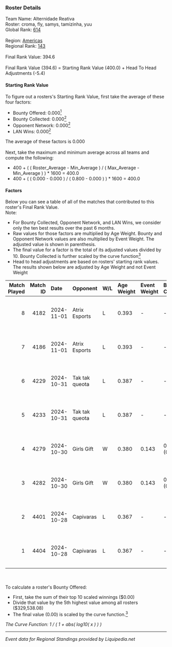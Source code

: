 ### Roster Details<br />
Team Name: Alternidade Reativa<br />
Roster: croma, fly, samys, tamizinha, yuu<br />
Global Rank: [614](../standings_global.md)<br />
<br />
Region: [Americas]( ../standings_americas.md)<br />
Regional Rank: [143]( ../standings_americas.md)<br />
<br />
Final Rank Value:  394.6<br />
<br />
Final Rank Value (394.6) = Starting Rank Value (400.0) + Head To Head Adjustments (-5.4)<br />

#### Starting Rank Value<br />
To figure out a rosters's Starting Rank Value, first take the average of these four factors:<br />
- Bounty Offered: 0.000[<sup>1</sup>](#table2)
- Bounty Collected: 0.000[<sup>2</sup>](#table1)
- Opponent Network: 0.000[<sup>2</sup>](#table1)
- LAN Wins: 0.000[<sup>2</sup>](#table1)

The average of these factors is 0.000<br />
<br />
Next, take the maximum and minimum average across all teams and compute the following:<br />
- 400 + ( ( Roster_Average - Min_Average ) / ( Max_Average - Min_Average ) ) * 1600 = 400.0
- 400 + ( ( 0.000 - 0.000 ) / ( 0.800 - 0.000 ) ) * 1600 = 400.0


#### Factors<br />
Below you can see a table of all of the matches that contributed to this roster's Final Rank Value.<br />
Note:<br />

- For Bounty Collected, Opponent Network, and LAN Wins, we consider only the ten best results over the past 6 months.
- Raw values for those factors are multiplied by Age Weight. Bounty and Opponent Network values are also multiplied by Event Weight. The adjusted value is shown in parenthesis.
- The final value for a factor is the total of its adjusted values divided by 10. Bounty Collected is further scaled by the curve function[<sup>3</sup>](#curveFunction)
- Head to head adjustments are based on rosters' starting rank values. The results shown below are adjusted by Age Weight and not Event Weight
<span id="table1"></span><br />


| Match Played | Match ID | Date       | Opponent       | W/L | Age Weight | Event Weight | Bounty Collected | Opponent Network | LAN Wins  | H2H Adj. | Roster                            |
| -: | -: | :- | :- | :- | :- | :- | :- | :- | :- | -: | :- |
|            8 |     4182 | 2024-11-01 | Atrix Esports  | L   | 0.393      | -            | -                | -                | -         |    -2.08 | croma, fly, samys, tamizinha, yuu |
|            7 |     4186 | 2024-11-01 | Atrix Esports  | L   | 0.393      | -            | -                | -                | -         |    -2.13 | croma, fly, samys, tamizinha, yuu |
|            6 |     4229 | 2024-10-31 | Tak tak queota | L   | 0.387      | -            | -                | -                | -         |    -2.41 | croma, fly, samys, tamizinha, yuu |
|            5 |     4233 | 2024-10-31 | Tak tak queota | L   | 0.387      | -            | -                | -                | -         |    -2.46 | croma, fly, samys, tamizinha, yuu |
|            4 |     4279 | 2024-10-30 | Girls Gift     | W   | 0.380      | 0.143        | 0.000 (0.000)    | 0.000 (0.000)    | 0 (0.000) |     5.69 | croma, fly, samys, tamizinha, yuu |
|            3 |     4282 | 2024-10-30 | Girls Gift     | W   | 0.380      | 0.143        | 0.000 (0.000)    | 0.000 (0.000)    | 0 (0.000) |     5.88 | croma, fly, samys, tamizinha, yuu |
|            2 |     4401 | 2024-10-28 | Capivaras      | L   | 0.367      | -            | -                | -                | -         |    -3.88 | croma, fly, samys, tamizinha, yuu |
|            1 |     4404 | 2024-10-28 | Capivaras      | L   | 0.367      | -            | -                | -                | -         |    -3.99 | croma, fly, samys, tamizinha, yuu |

<br />
<span id="table2"></span><br />
To calculate a roster's Bounty Offered:<br />

- First, take the sum of their top 10 scaled winnings ($0.00)
- Divide that value by the 5th highest value among all rosters ($329,538.08)
- The final value (0.00) is scaled by the curve function.[<sup>3</sup>](#curveFunction)

<span id="curveFunction"></span>_The Curve Function: 1 / ( 1 + abs( log10( x ) ) )_<br />

---
_Event data for Regional Standings provided by Liquipedia.net_<br />
